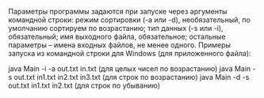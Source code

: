 Параметры программы задаются при запуске через аргументы командной строки:
режим сортировки (-a или -d), необязательный, по умолчанию сортируем по возрастанию;
тип данных (-s или -i), обязательный;
имя выходного файла, обязательное;
остальные параметры – имена входных файлов, не менее одного.
Примеры запуска из командной строки для Windows (для приложенного файла):

java Main -i -a out.txt in.txt (для целых чисел по возрастанию)
java Main -s out.txt in1.txt in2.txt in3.txt (для строк по возрастанию)
java Main -d -s out.txt in1.txt in2.txt (для строк по убыванию)